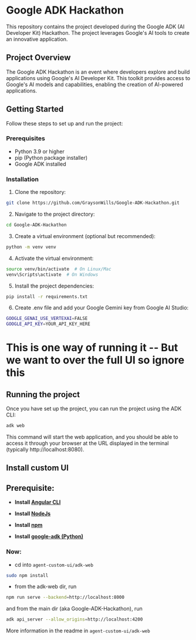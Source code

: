 # Google ADK Hackathon

This repository contains the project developed during the Google ADK (AI Developer Kit) Hackathon. The project leverages Google's AI tools to create an innovative application.

## Project Overview

The Google ADK Hackathon is an event where developers explore and build applications using Google's AI Developer Kit. This toolkit provides access to Google's AI models and capabilities, enabling the creation of AI-powered applications.

## Getting Started

Follow these steps to set up and run the project:

### Prerequisites

- Python 3.9 or higher
- pip (Python package installer)
- Google ADK installed

### Installation

1. Clone the repository:

```bash
git clone https://github.com/GraysonWills/Google-ADK-Hackathon.git
```

2. Navigate to the project directory:
```bash
cd Google-ADK-Hackathon
```
3. Create a virtual environment (optional but recommended):
```bash
python -m venv venv
```
4. Activate the virtual environment:
```bash
source venv/bin/activate  # On Linux/Mac
venv\Scripts\activate  # On Windows

```
5. Install the project dependencies:
```bash
pip install -r requirements.txt
```

6. Create .env file and add your Google Gemini key from Google AI Studio:
```bash
GOOGLE_GENAI_USE_VERTEXAI=FALSE
GOOGLE_API_KEY=YOUR_API_KEY_HERE
```
# This is one way of running it -- But we want to over the full UI so ignore this
## Running the project
Once you have set up the project, you can run the project using the ADK CLI: 

``` bash
adk web
```
This command will start the web application, and you should be able to access it through your browser at the URL displayed in the terminal (typically http://localhost:8080).

## Install custom UI
## Prerequisite:

- **Install [Angular CLI](https://angular.dev/tools/cli)**

- **Install [NodeJs](https://nodejs.org/en)**

- **Install [npm](https://docs.npmjs.com/downloading-and-installing-node-js-and-npm)**

- **Install [google-adk (Python)](https://github.com/google/adk-python)** 
### Now:
- cd into `agent-custom-ui/adk-web` 
```bash 
sudo npm install
```
- from the adk-web dir, run
```bash
npm run serve --backend=http://localhost:8000
```
and from the main dir (aka Google-ADK-Hackathon), run 
```bash
adk api_server --allow_origins=http://localhost:4200 
```


More information in the readme in `agent-custom-ui/adk-web`
